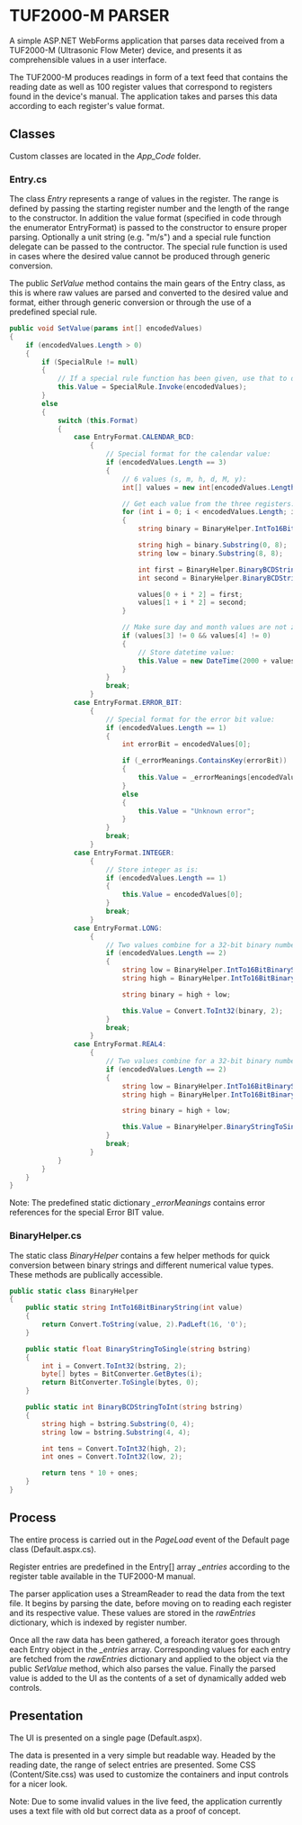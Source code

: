 # TUF2000-M PARSER
A simple ASP.NET WebForms application that parses data received from a TUF2000-M (Ultrasonic Flow Meter) device, and presents it as comprehensible values in a user interface.

The TUF2000-M produces readings in form of a text feed that contains the reading date as well as 100 register values that correspond to registers found in the device's manual. The application takes and parses this data according to each register's value format.

## Classes

Custom classes are located in the _App_Code_ folder.

### Entry.cs

The class _Entry_ represents a range of values in the register. The range is defined by passing the starting register number and the length of the range to the constructor. In addition the value format (specified in code through the enumerator EntryFormat) is passed to the constructor to ensure proper parsing. Optionally a unit string (e.g. "m/s") and a special rule function delegate can be passed to the contructor. The special rule function is used in cases where the desired value cannot be produced through generic conversion.

The public _SetValue_ method contains the main gears of the Entry class, as this is where raw values are parsed and converted to the desired value and format, either through generic conversion or through the use of a predefined special rule.

```c#
public void SetValue(params int[] encodedValues)
{
    if (encodedValues.Length > 0)
    {
        if (SpecialRule != null)
        {
            // If a special rule function has been given, use that to decode value:
            this.Value = SpecialRule.Invoke(encodedValues);
        }
        else
        {
            switch (this.Format)
            {
                case EntryFormat.CALENDAR_BCD:
                    {
                        // Special format for the calendar value:
                        if (encodedValues.Length == 3)
                        {
                            // 6 values (s, m, h, d, M, y):
                            int[] values = new int[encodedValues.Length * 2];

                            // Get each value from the three registers:
                            for (int i = 0; i < encodedValues.Length; i++)
                            {
                                string binary = BinaryHelper.IntTo16BitBinaryString(encodedValues[i]);

                                string high = binary.Substring(0, 8);
                                string low = binary.Substring(8, 8);

                                int first = BinaryHelper.BinaryBCDStringToInt(low);
                                int second = BinaryHelper.BinaryBCDStringToInt(high);

                                values[0 + i * 2] = first;
                                values[1 + i * 2] = second;
                            }

                            // Make sure day and month values are not zero:
                            if (values[3] != 0 && values[4] != 0)
                            {
                                // Store datetime value:
                                this.Value = new DateTime(2000 + values[5], values[4], values[3], values[2], values[1], values[0]);
                            }
                        }
                        break;
                    }
                case EntryFormat.ERROR_BIT:
                    {
                        // Special format for the error bit value:
                        if (encodedValues.Length == 1)
                        {
                            int errorBit = encodedValues[0];

                            if (_errorMeanings.ContainsKey(errorBit))
                            {
                                this.Value = _errorMeanings[encodedValues[0]];
                            }
                            else
                            {
                                this.Value = "Unknown error";
                            }
                        }
                        break;
                    }
                case EntryFormat.INTEGER:
                    {
                        // Store integer as is:
                        if (encodedValues.Length == 1)
                        {
                            this.Value = encodedValues[0];
                        }
                        break;
                    }
                case EntryFormat.LONG:
                    {
                        // Two values combine for a 32-bit binary number (low first):
                        if (encodedValues.Length == 2)
                        {
                            string low = BinaryHelper.IntTo16BitBinaryString(encodedValues[0]);
                            string high = BinaryHelper.IntTo16BitBinaryString(encodedValues[1]);

                            string binary = high + low;

                            this.Value = Convert.ToInt32(binary, 2);
                        }
                        break;
                    }
                case EntryFormat.REAL4:
                    {
                        // Two values combine for a 32-bit binary number (low first):
                        if (encodedValues.Length == 2)
                        {
                            string low = BinaryHelper.IntTo16BitBinaryString(encodedValues[0]);
                            string high = BinaryHelper.IntTo16BitBinaryString(encodedValues[1]);

                            string binary = high + low;

                            this.Value = BinaryHelper.BinaryStringToSingle(binary);
                        }
                        break;
                    }
            }
        }
    }
}
```

Note: The predefined static dictionary _\_errorMeanings_ contains error references for the special Error BIT value.

### BinaryHelper.cs

The static class _BinaryHelper_ contains a few helper methods for quick conversion between binary strings and different numerical value types. These methods are publically accessible.

```c#
public static class BinaryHelper
{
    public static string IntTo16BitBinaryString(int value)
    {
        return Convert.ToString(value, 2).PadLeft(16, '0');
    }

    public static float BinaryStringToSingle(string bstring)
    {
        int i = Convert.ToInt32(bstring, 2);
        byte[] bytes = BitConverter.GetBytes(i);
        return BitConverter.ToSingle(bytes, 0);
    }

    public static int BinaryBCDStringToInt(string bstring)
    {
        string high = bstring.Substring(0, 4);
        string low = bstring.Substring(4, 4);

        int tens = Convert.ToInt32(high, 2);
        int ones = Convert.ToInt32(low, 2);

        return tens * 10 + ones;
    }
}
```

## Process

The entire process is carried out in the _PageLoad_ event of the Default page class (Default.aspx.cs).

Register entries are predefined in the Entry[] array _\_entries_ according to the register table available in the TUF2000-M manual.

The parser application uses a StreamReader to read the data from the text file. It begins by parsing the date, before moving on to reading each register and its respective value. These values are stored in the _rawEntries_ dictionary, which is indexed by register number.

Once all the raw data has been gathered, a foreach iterator goes through each Entry object in the _\_entries_ array. Corresponding values for each entry are fetched from the _rawEntries_ dictionary and applied to the object via the public _SetValue_ method, which also parses the value. Finally the parsed value is added to the UI as the contents of a set of dynamically added web controls.

## Presentation

The UI is presented on a single page (Default.aspx).

The data is presented in a very simple but readable way. Headed by the reading date, the range of select entries are presented. Some CSS (Content/Site.css) was used to customize the containers and input controls for a nicer look.

Note: Due to some invalid values in the live feed, the application currently uses a text file with old but correct data as a proof of concept.
